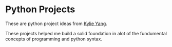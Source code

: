# Python Projects

These are python project ideas from [Kylie Yang](https://www.youtube.com/watch?v=8ext9G7xspg&t=9507s&pp=ygUKa3lsaWUgeWFuZw%3D%3D).

These projects helped me build a solid foundation in alot of the fundumental concepts of programming and python syntax.
